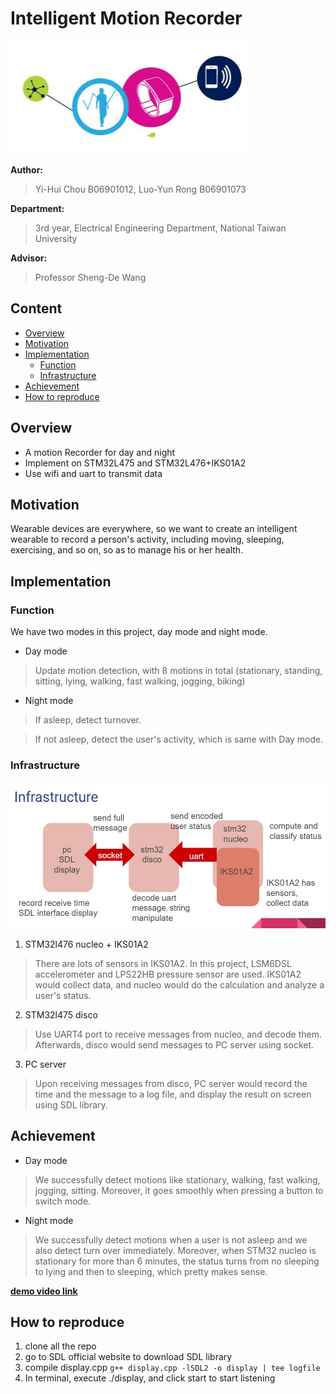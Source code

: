 # Intelligent Motion Recorder
![image](STM32Cube.JPG)


**Author:**
> Yi-Hui Chou B06901012,
> Luo-Yun Rong B06901073


**Department:**
> 3rd year, Electrical Engineering Department, National Taiwan University


**Advisor:**
> Professor Sheng-De Wang

## Content
- [Overview](#overview)
- [Motivation](#motivation)
- [Implementation](#implementation)
    + [Function](#function)
    + [Infrastructure](#infrastructure)
- [Achievement](#achievement)
- [How to reproduce](#how-to-reproduce)


## Overview
- A motion Recorder for day and night
- Implement on STM32L475 and STM32L476+IKS01A2
- Use wifi and uart to transmit data

## Motivation
Wearable devices are everywhere, so we want to create an  intelligent wearable to record a person's activity, including moving, sleeping, exercising, and so on, so as to manage his or her health.


## Implementation
### Function
We have two modes in this project, day mode and night mode.
- Day mode
> Update motion detection, with 8 motions in total (stationary, standing, sitting, lying, walking,          fast walking, jogging, biking)
- Night mode
> If asleep, detect turnover. 

> If not asleep, detect the user's activity, which is same with Day mode.

### Infrastructure
![image](Infrastruture.JPG)
1. STM32l476 nucleo + IKS01A2
> There are lots of sensors in IKS01A2.  In this project, LSM6DSL accelerometer and LPS22HB pressure sensor are used.  IKS01A2 would collect data, and nucleo would do the calculation and analyze a user's status.


2. STM32l475 disco

> Use UART4 port to receive messages from nucleo, and decode them.  Afterwards, disco would send messages to PC server using socket.

3. PC server

> Upon receiving messages from disco, PC server would record the time and the message to a log file, and display the result on screen using SDL library.
   

## Achievement
- Day mode
> We successfully detect motions like stationary, walking, fast walking, jogging, sitting.  Moreover, it goes smoothly when pressing a button to switch mode. 

- Night mode
> We successfully detect motions when a user is not asleep and we also detect turn over immediately.  Moreover, when STM32 nucleo is stationary for more than 6 minutes, the status turns from no sleeping to lying and then to sleeping, which pretty makes sense.


**[demo video link](https://drive.google.com/open?id=1mKJFM953Cb-rhk2k8j25r6vZ5kqS9A22)**


## How to reproduce
 1. clone all the repo
 2. go to SDL official website to download SDL library
 3. compile display.cpp `g++ display.cpp -lSDL2 -o display | tee logfile`
 4. In terminal, execute ./display, and click start to start listening
